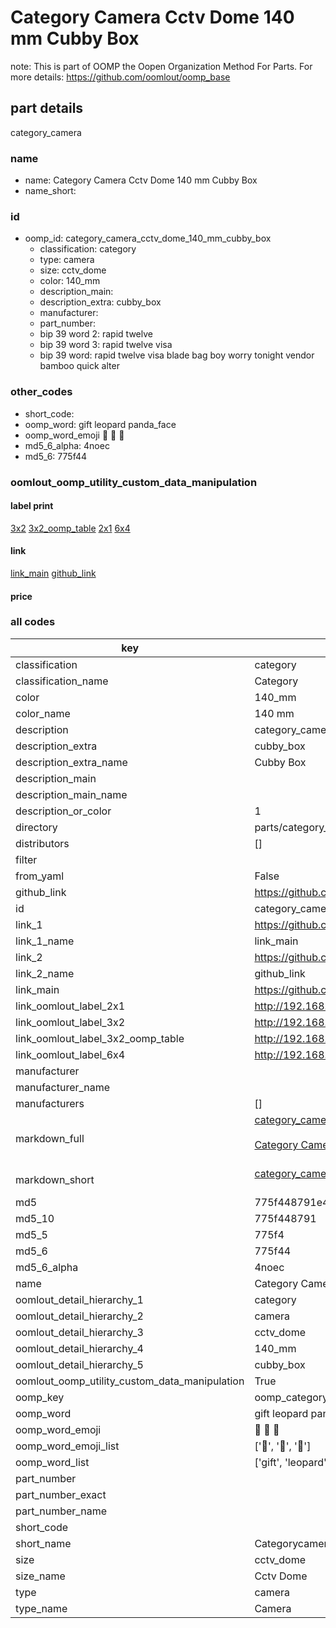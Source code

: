 # Category Camera Cctv Dome 140 mm Cubby Box  

note: This is part of OOMP the Oopen Organization Method For Parts. For more details: https://github.com/oomlout/oomp_base

##  part details



category_camera

### name
* name: Category Camera Cctv Dome 140 mm Cubby Box
* name_short: 
### id
* oomp_id: category_camera_cctv_dome_140_mm_cubby_box
  * classification: category
  * type: camera
  * size: cctv_dome
  * color: 140_mm
  * description_main: 
  * description_extra: cubby_box
  * manufacturer: 
  * part_number: 
  * bip 39 word 2: rapid twelve
  * bip 39 word 3: rapid twelve visa
  * bip 39 word: rapid twelve visa blade bag boy worry tonight vendor bamboo quick alter

### other_codes
* short_code: 
* oomp_word: gift leopard panda_face
* oomp_word_emoji :gift: :leopard: :panda_face:
* md5_6_alpha: 4noec
* md5_6: 775f44






### oomlout_oomp_utility_custom_data_manipulation
#### label print
[3x2](http://192.168.1.245:1112/?label=oomp%204noec)
[3x2_oomp_table](http://192.168.1.107:1112/?label=oomp%204noec)
[2x1](http://192.168.1.242:1112/?label=oomp%204noec)
[6x4](http://192.168.1.55:1112/?label=oomp%204noec)    

#### link

[link_main](https://github.com/oomlout/oomlout_oomp_current_version_messy/tree/main/parts/category_camera_cctv_dome_140_mm_cubby_box) [github_link](https://github.com/oomlout/oomlout_oomp_part_src/tree/main/parts/category_camera_cctv_dome_140_mm_cubby_box)                             

#### price







### all codes 
| key | value |  
| --- | --- |  
| classification | category |  
| classification_name | Category |  
| color | 140_mm |  
| color_name | 140 mm |  
| description | category_camera |  
| description_extra | cubby_box |  
| description_extra_name | Cubby Box |  
| description_main |  |  
| description_main_name |  |  
| description_or_color | 1  |  
| directory | parts/category_camera_cctv_dome_140_mm_cubby_box |  
| distributors | [] |  
| filter |  |  
| from_yaml | False |  
| github_link | https://github.com/oomlout/oomlout_oomp_part_src/tree/main/parts/category_camera_cctv_dome_140_mm_cubby_box |  
| id | category_camera_cctv_dome_140_mm_cubby_box |  
| link_1 | https://github.com/oomlout/oomlout_oomp_current_version_messy/tree/main/parts/category_camera_cctv_dome_140_mm_cubby_box |  
| link_1_name | link_main |  
| link_2 | https://github.com/oomlout/oomlout_oomp_part_src/tree/main/parts/category_camera_cctv_dome_140_mm_cubby_box |  
| link_2_name | github_link |  
| link_main | https://github.com/oomlout/oomlout_oomp_current_version_messy/tree/main/parts/category_camera_cctv_dome_140_mm_cubby_box |  
| link_oomlout_label_2x1 | http://192.168.1.242:1112/?label=oomp%204noec |  
| link_oomlout_label_3x2 | http://192.168.1.245:1112/?label=oomp%204noec |  
| link_oomlout_label_3x2_oomp_table | http://192.168.1.107:1112/?label=oomp%204noec |  
| link_oomlout_label_6x4 | http://192.168.1.55:1112/?label=oomp%204noec |  
| manufacturer |  |  
| manufacturer_name |  |  
| manufacturers | [] |  
| markdown_full | [category_camera_cctv_dome_140_mm_cubby_box](https://github.com/oomlout/oomlout_oomp_current_version_messy/tree/main/parts/category_camera_cctv_dome_140_mm_cubby_box)<br>[](https://github.com/oomlout/oomlout_oomp_current_version_messy/tree/main/parts/category_camera_cctv_dome_140_mm_cubby_box)<br>[Category Camera Cctv Dome 140 Mm Cubby Box](https://github.com/oomlout/oomlout_oomp_current_version_messy/tree/main/parts/category_camera_cctv_dome_140_mm_cubby_box)<br><br> |  
| markdown_short | [category_camera_cctv_dome_140_mm_cubby_box](https://github.com/oomlout/oomlout_oomp_current_version_messy/tree/main/parts/category_camera_cctv_dome_140_mm_cubby_box)<br><br> |  
| md5 | 775f448791e49fb86a88c171e97ac58f |  
| md5_10 | 775f448791 |  
| md5_5 | 775f4 |  
| md5_6 | 775f44 |  
| md5_6_alpha | 4noec |  
| name | Category Camera Cctv Dome 140 mm Cubby Box |  
| oomlout_detail_hierarchy_1 | category |  
| oomlout_detail_hierarchy_2 | camera |  
| oomlout_detail_hierarchy_3 | cctv_dome |  
| oomlout_detail_hierarchy_4 | 140_mm |  
| oomlout_detail_hierarchy_5 | cubby_box |  
| oomlout_oomp_utility_custom_data_manipulation | True |  
| oomp_key | oomp_category_camera_cctv_dome_140_mm_cubby_box |  
| oomp_word | gift leopard panda_face |  
| oomp_word_emoji | :gift: :leopard: :panda_face: |  
| oomp_word_emoji_list | [':gift:', ':leopard:', ':panda_face:'] |  
| oomp_word_list | ['gift', 'leopard', 'panda_face'] |  
| part_number |  |  
| part_number_exact |  |  
| part_number_name |  |  
| short_code |  |  
| short_name | Categorycamera |  
| size | cctv_dome |  
| size_name | Cctv Dome |  
| type | camera |  
| type_name | Camera |  
